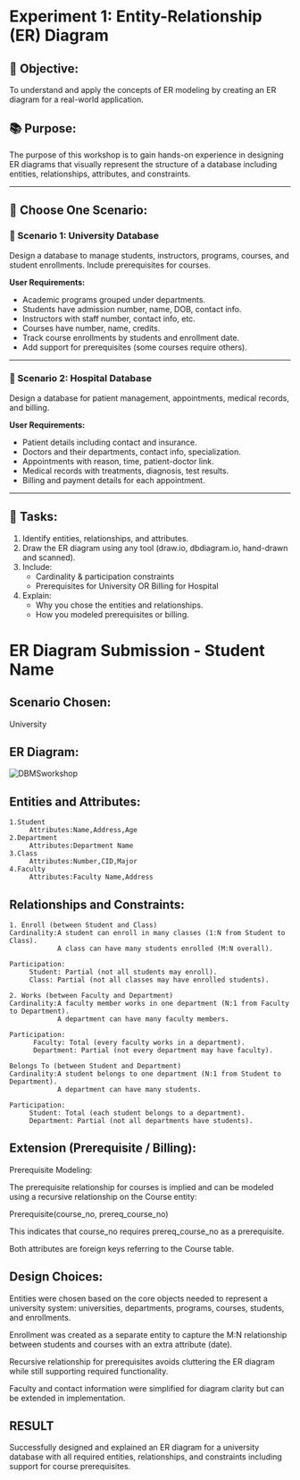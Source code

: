 # Experiment 1: Entity-Relationship (ER) Diagram

## 🎯 Objective:
To understand and apply the concepts of ER modeling by creating an ER diagram for a real-world application.

## 📚 Purpose:
The purpose of this workshop is to gain hands-on experience in designing ER diagrams that visually represent the structure of a database including entities, relationships, attributes, and constraints.

---

## 🧪 Choose One Scenario:

### 🔹 Scenario 1: University Database
Design a database to manage students, instructors, programs, courses, and student enrollments. Include prerequisites for courses.

**User Requirements:**
- Academic programs grouped under departments.
- Students have admission number, name, DOB, contact info.
- Instructors with staff number, contact info, etc.
- Courses have number, name, credits.
- Track course enrollments by students and enrollment date.
- Add support for prerequisites (some courses require others).

---

### 🔹 Scenario 2: Hospital Database
Design a database for patient management, appointments, medical records, and billing.

**User Requirements:**
- Patient details including contact and insurance.
- Doctors and their departments, contact info, specialization.
- Appointments with reason, time, patient-doctor link.
- Medical records with treatments, diagnosis, test results.
- Billing and payment details for each appointment.

---

## 📝 Tasks:
1. Identify entities, relationships, and attributes.
2. Draw the ER diagram using any tool (draw.io, dbdiagram.io, hand-drawn and scanned).
3. Include:
   - Cardinality & participation constraints
   - Prerequisites for University OR Billing for Hospital
4. Explain:
   - Why you chose the entities and relationships.
   - How you modeled prerequisites or billing.

# ER Diagram Submission - Student Name

## Scenario Chosen:
University 

## ER Diagram:
![DBMSworkshop](https://github.com/user-attachments/assets/c63bda63-1855-43ea-b3ae-1bc1884578fa)


## Entities and Attributes:
```
1.Student
     Attributes:Name,Address,Age
2.Department
     Attributes:Department Name
3.Class
     Attributes:Number,CID,Major
4.Faculty
     Attributes:Faculty Name,Address
```
## Relationships and Constraints:
```
1. Enroll (between Student and Class)
Cardinality:A student can enroll in many classes (1:N from Student to Class).
            A class can have many students enrolled (M:N overall).

Participation:
     Student: Partial (not all students may enroll).
     Class: Partial (not all classes may have enrolled students).

2. Works (between Faculty and Department)
Cardinality:A faculty member works in one department (N:1 from Faculty to Department).
            A department can have many faculty members.

Participation:
      Faculty: Total (every faculty works in a department).
      Department: Partial (not every department may have faculty).

Belongs To (between Student and Department)
Cardinality:A student belongs to one department (N:1 from Student to Department).
            A department can have many students.

Participation:
     Student: Total (each student belongs to a department).
     Department: Partial (not all departments have students).
```

## Extension (Prerequisite / Billing):
Prerequisite Modeling:

The prerequisite relationship for courses is implied and can be modeled using a recursive relationship on the Course entity:

Prerequisite(course_no, prereq_course_no)

This indicates that course_no requires prereq_course_no as a prerequisite.

Both attributes are foreign keys referring to the Course table.

## Design Choices:

Entities were chosen based on the core objects needed to represent a university system: universities, departments, programs, courses, students, and enrollments.

Enrollment was created as a separate entity to capture the M:N relationship between students and courses with an extra attribute (date).

Recursive relationship for prerequisites avoids cluttering the ER diagram while still supporting required functionality.

Faculty and contact information were simplified for diagram clarity but can be extended in implementation.



## RESULT
Successfully designed and explained an ER diagram for a university database with all required entities, relationships, and constraints including support for course prerequisites.
